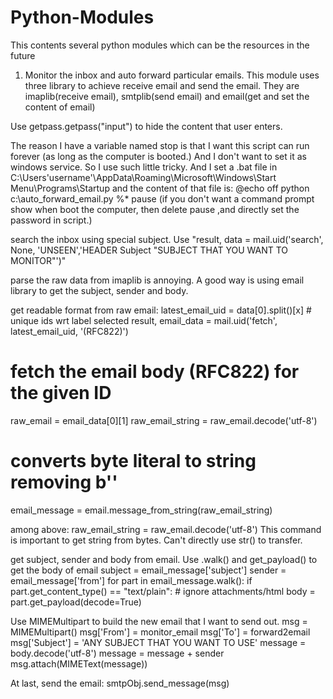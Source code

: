 # Python-Modules
This contents several python modules which can be the resources in the future

1. Monitor the inbox and auto forward particular emails.
  This module uses three library to achieve receive email and send the email.
  They are imaplib(receive email), smtplib(send email) and email(get and set the content of email)

  Use getpass.getpass("input") to hide the content that user enters.

  The reason I have a variable named stop is that I want this script can run forever (as long as the computer is booted.) And I don't want to set it as windows service. So I use such little tricky. And I set a .bat file in C:\Users\'username'\AppData\Roaming\Microsoft\Windows\Start Menu\Programs\Startup
  and the content of that file is:
  @echo off
  python c:\auto_forward_email.py %*
  pause  (if you don't want a command prompt show when boot the computer, then delete pause ,and directly set the password in script.)

  search the inbox using special subject.
  Use "result, data = mail.uid('search', None, 'UNSEEN','HEADER Subject "SUBJECT THAT YOU WANT TO MONITOR"')"

  parse the raw data from imaplib is annoying. A good way is using email library to get the subject, sender and body.

  get readable format from raw email:
  latest_email_uid = data[0].split()[x] # unique ids wrt label selected
  result, email_data = mail.uid('fetch', latest_email_uid, '(RFC822)')
  # fetch the email body (RFC822) for the given ID
  raw_email = email_data[0][1]
  raw_email_string = raw_email.decode('utf-8')
  # converts byte literal to string removing b''
  email_message = email.message_from_string(raw_email_string)

  among above:
  raw_email_string = raw_email.decode('utf-8')
  This command is important to get string from bytes. Can't directly use str() to transfer.

  get subject, sender and body from email. Use .walk() and get_payload() to get the body of email
  subject = email_message['subject']
  sender = email_message['from']
  for part in email_message.walk():
      if part.get_content_type() == "text/plain": # ignore attachments/html
          body = part.get_payload(decode=True)

  Use MIMEMultipart to build the new email that I want to send out.
  msg = MIMEMultipart()
  msg['From'] = monitor_email
  msg['To'] = forward2email
  msg['Subject'] = 'ANY SUBJECT THAT YOU WANT TO USE'
  message = body.decode('utf-8')
  message = message + sender
  msg.attach(MIMEText(message))

  At last, send the email:
  smtpObj.send_message(msg)
